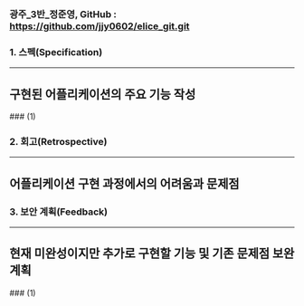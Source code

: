 
### 광주_3반_정준영, GitHub : https://github.com/jjy0602/elice_git.git


### 1. 스펙(Specification)
---
<h2>구현된 어플리케이션의 주요 기능 작성</h2>
### (1)

### 2. 회고(Retrospective)
---
<h2>어플리케이션 구현 과정에서의 어려움과 문제점</h2>


### 3. 보안 계획(Feedback)
---
<h2>현재 미완성이지만 추가로 구현할 기능 및 기존 문제점 보완 계획</h2>
### (1)
